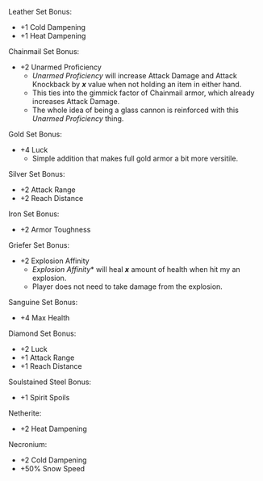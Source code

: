 Leather Set Bonus:
- +1 Cold Dampening
- +1 Heat Dampening

Chainmail Set Bonus:
- +2 Unarmed Proficiency
  - *Unarmed Proficiency* will increase Attack Damage and Attack Knockback by ***x*** value when not holding an item in either hand.
  - This ties into the gimmick factor of Chainmail armor, which already increases Attack Damage.
  - The whole idea of being a glass cannon is reinforced with this *Unarmed Proficiency* thing.

Gold Set Bonus:
- +4 Luck
  - Simple addition that makes full gold armor a bit more versitile.

Silver Set Bonus:
- +2 Attack Range
- +2 Reach Distance

Iron Set Bonus:
- +2 Armor Toughness

Griefer Set Bonus:
- +2 Explosion Affinity
  - *Explosion Affinity** will heal ***x*** amount of health when hit my an explosion.
  - Player does not need to take damage from the explosion.

Sanguine Set Bonus:
- +4 Max Health

Diamond Set Bonus:
- +2 Luck
- +1 Attack Range
- +1 Reach Distance

Soulstained Steel Bonus:
- +1 Spirit Spoils

Netherite:
- +2 Heat Dampening

Necronium:
- +2 Cold Dampening
- +50% Snow Speed
